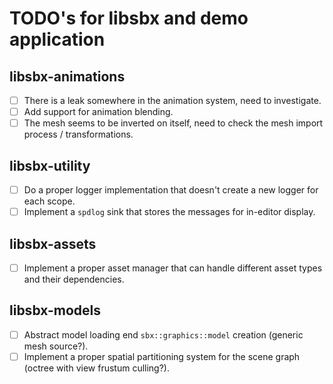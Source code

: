 # TODO's for libsbx and demo application

## libsbx-animations
- [ ] There is a leak somewhere in the animation system, need to investigate.
- [ ] Add support for animation blending.
- [ ] The mesh seems to be inverted on itself, need to check the mesh import process / transformations.

## libsbx-utility
- [ ] Do a proper logger implementation that doesn't create a new logger for each scope.
- [ ] Implement a `spdlog` sink that stores the messages for in-editor display.

## libsbx-assets
- [ ] Implement a proper asset manager that can handle different asset types and their dependencies.

## libsbx-models
- [ ] Abstract model loading end `sbx::graphics::model` creation (generic mesh source?).
- [ ] Implement a proper spatial partitioning system for the scene graph (octree with view frustum culling?).
